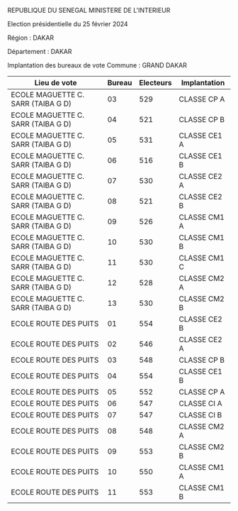 REPUBLIQUE DU SENEGAL MINISTERE DE L'INTERIEUR

Election présidentielle du 25 février 2024

Région : DAKAR

Département : DAKAR

Implantation des bureaux de vote Commune : GRAND DAKAR

| Lieu de vote | Bureau | Electeurs | Implantation |
| - | - | - | - |
| ECOLE MAGUETTE C. SARR (TAIBA G D) | 03 | 529 | CLASSE CP A |
| ECOLE MAGUETTE C. SARR (TAIBA G D) | 04 | 521 | CLASSE CP B |
| ECOLE MAGUETTE C. SARR (TAIBA G D) | 05 | 531 | CLASSE CE1 A |
| ECOLE MAGUETTE C. SARR (TAIBA G D) | 06 | 516 | CLASSE CE1 B |
| ECOLE MAGUETTE C. SARR (TAIBA G D) | 07 | 530 | CLASSE CE2 A |
| ECOLE MAGUETTE C. SARR (TAIBA G D) | 08 | 521 | CLASSE CE2 B |
| ECOLE MAGUETTE C. SARR (TAIBA G D) | 09 | 526 | CLASSE CM1 A |
| ECOLE MAGUETTE C. SARR (TAIBA G D) | 10 | 530 | CLASSE CM1 B |
| ECOLE MAGUETTE C. SARR (TAIBA G D) | 11 | 530 | CLASSE CM1 C |
| ECOLE MAGUETTE C. SARR (TAIBA G D) | 12 | 528 | CLASSE CM2 A |
| ECOLE MAGUETTE C. SARR (TAIBA G D) | 13 | 530 | CLASSE CM2 B |
| ECOLE ROUTE DES PUITS | 01 | 554 | CLASSE CE2 B |
| ECOLE ROUTE DES PUITS | 02 | 546 | CLASSE CE2 A |
| ECOLE ROUTE DES PUITS | 03 | 548 | CLASSE CP B |
| ECOLE ROUTE DES PUITS | 04 | 554 | CLASSE CE1 B |
| ECOLE ROUTE DES PUITS | 05 | 552 | CLASSE CP A |
| ECOLE ROUTE DES PUITS | 06 | 547 | CLASSE CI A |
| ECOLE ROUTE DES PUITS | 07 | 547 | CLASSE CI B |
| ECOLE ROUTE DES PUITS | 08 | 548 | CLASSE CM2 A |
| ECOLE ROUTE DES PUITS | 09 | 553 | CLASSE CM2 B |
| ECOLE ROUTE DES PUITS | 10 | 550 | CLASSE CM1 A |
| ECOLE ROUTE DES PUITS | 11 | 553 | CLASSE CM1 B |

<!-- PageNumber="11/43" -->
